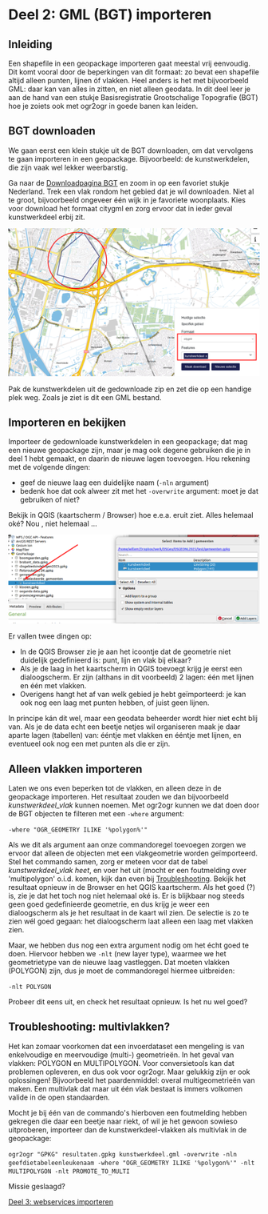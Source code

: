 # Deel 2: GML (BGT) importeren

## Inleiding
Een shapefile in een geopackage importeren gaat meestal vrij eenvoudig. Dit komt vooral door de beperkingen van dit formaat: zo bevat een shapefile altijd alleen punten, lijnen óf vlakken. Heel anders is het met bijvoorbeeld GML: daar kan van alles in zitten, en niet alleen geodata. In dit deel leer je aan de hand van een stukje Basisregistratie Grootschalige Topografie (BGT) hoe je zoiets ook met ogr2ogr in goede banen kan leiden.

## BGT downloaden
We gaan eerst een klein stukje uit de BGT downloaden, om dat vervolgens te gaan importeren in een geopackage. Bijvoorbeeld: de kunstwerkdelen, die zijn vaak wel lekker weerbarstig. 

Ga naar de [Downloadpagina BGT](https://app.pdok.nl/lv/bgt/download-viewer/) en zoom in op een favoriet stukje Nederland. Trek een vlak rondom het gebied dat je wil downloaden. Niet al te groot, bijvoorbeeld ongeveer één wijk in je favoriete woonplaats. Kies voor download het formaat citygml en zorg ervoor dat in ieder geval kunstwerkdeel erbij zit. 

![BGT download](images/bgt_download_selectie.png)

Pak de kunstwerkdelen uit de gedownloade zip en zet die op een handige plek weg. Zoals je ziet is dit een GML bestand. 

## Importeren en bekijken
Importeer de gedownloade kunstwerkdelen in een geopackage; dat mag een nieuwe geopackage zijn, maar je mag ook degene gebruiken die je in deel 1 hebt gemaakt, en daarin de nieuwe lagen toevoegen. Hou rekening met de volgende dingen:

* geef de nieuwe laag een duidelijke naam (`-nln` argument)
* bedenk hoe dat ook alweer zit met het `-overwrite` argument: moet je dat gebruiken of niet?

Bekijk in QGIS (kaartscherm / Browser) hoe e.e.a. eruit ziet. Alles helemaal oké? Nou , niet helemaal ...

![kunstwerkdeel poging 1](images/kunstwerkdeel_ongedefinieerd.png)

Er vallen twee dingen op:

* In de QGIS Browser zie je aan het icoontje dat de geometrie niet duidelijk gedefinieerd is: punt, lijn en vlak bij elkaar?
* Als je de laag in het kaartscherm in QGIS toevoegt krijg je eerst een dialoogscherm. Er zijn (althans in dit voorbeeld) 2 lagen: één met lijnen en één met vlakken.
* Overigens hangt het af van welk gebied je hebt geïmporteerd: je kan ook nog een laag met punten hebben, of juist geen lijnen. 

In principe kán dit wel, maar een geodata beheerder wordt hier niet echt blij van. Als je de data echt een beetje netjes wil organiseren maak je daar aparte lagen (tabellen) van: ééntje met vlakken en ééntje met lijnen, en eventueel ook nog een met punten als die er zijn. 

## Alleen vlakken importeren
Laten we ons even beperken tot de vlakken, en alleen deze in de geopackage importeren. Het resultaat zouden we dan bijvoorbeeld _kunstwerkdeel_vlak_ kunnen noemen. Met ogr2ogr kunnen we dat doen door de BGT objecten te filteren met een `-where` argument: 

`-where "OGR_GEOMETRY ILIKE '%polygon%'"`

Als we dit als argument aan onze commandoregel toevoegen zorgen we ervoor dat alleen de objecten met een vlakgeometrie worden geïmporteerd. Stel het commando samen, zorg er meteen voor dat de tabel _kunstwerkdeel_vlak heet_, en voer het uit (mocht er een foutmelding over 'multipolygon' o.i.d. komen, kijk dan even bij [Troubleshooting](#Troubleshooting). Bekijk het resultaat opnieuw in de Browser en het QGIS kaartscherm. Als het goed (?) is, zie je dat het toch nog niet helemaal oké is. Er is blijkbaar nog steeds geen goed gedefinieerde geometrie, en dus krijg je weer een dialoogscherm als je het resultaat in de kaart wil zien. De selectie is zo te zien wél goed gegaan: het dialoogscherm laat alleen een laag met vlakken zien.

Maar, we hebben dus nog een extra argument nodig om het écht goed te doen. Hiervoor hebben we `-nlt` (new layer type), waarmee we het geometrietype van de nieuwe laag vastleggen. Dat moeten vlakken (POLYGON) zijn, dus je moet de commandoregel hiermee uitbreiden:

`-nlt POLYGON`

Probeer dit eens uit, en check het resultaat opnieuw. Is het nu wel goed? 

<a id="Troubleshooting"></a>
## Troubleshooting: multivlakken?
Het kan zomaar voorkomen dat een invoerdataset een mengeling is van enkelvoudige en meervoudige (multi-) geometrieën. In het geval van vlakken: POLYGON en MULTIPOLYGON. Voor conversietools kan dat problemen opleveren, en dus ook voor ogr2ogr. Maar gelukkig zijn er ook oplossingen! Bijvoorbeeld het paardenmiddel: overal multigeometrieën van maken. Een multivlak dat maar uit één vlak bestaat is immers volkomen valide in de open standaarden. 

Mocht je bij één van de commando's hierboven een foutmelding hebben gekregen die daar een beetje naar riekt, of wil je het gewoon sowieso uitproberen, importeer dan de kunstwerkdeel-vlakken als multivlak in de geopackage:

`ogr2ogr "GPKG" resultaten.gpkg kunstwerkdeel.gml -overwrite -nln geefdietabeleenleukenaam -where "OGR_GEOMETRY ILIKE '%polygon%'" -nlt MULTIPOLYGON -nlt PROMOTE_TO_MULTI`

Missie geslaagd?

[Deel 3: webservices importeren](3_Webservices_importeren.md)
